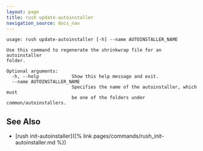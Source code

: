```yaml
---
layout: page
title: rush update-autoinstaller
navigation_source: docs_nav
---
```


```
usage: rush update-autoinstaller [-h] --name AUTOINSTALLER_NAME

Use this command to regenerate the shrinkwrap file for an autoinstaller
folder.

Optional arguments:
  -h, --help            Show this help message and exit.
  --name AUTOINSTALLER_NAME
                        Specifies the name of the autoinstaller, which must
                        be one of the folders under common/autoinstallers.
```

## See Also

- [rush init-autoinstaller]({% link pages/commands/rush_init-autoinstaller.md %})
